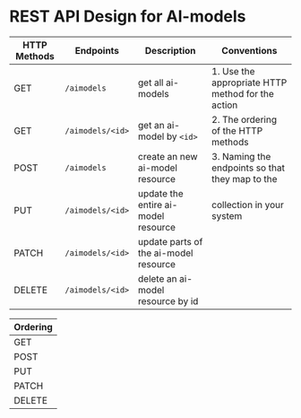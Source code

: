 # REST API Design for AI-models

| HTTP Methods | Endpoints        | Description                            | Conventions                                      |
|--------------|------------------|----------------------------------------|--------------------------------------------------|
| GET          | `/aimodels`     | get all ai-models                      | 1. Use the appropriate HTTP method for the action |
| GET          | `/aimodels/<id>`| get an ai-model by `<id>`               | 2. The ordering of the HTTP methods               |
| POST         | `/aimodels`     | create an new ai-model resource         | 3. Naming the endpoints so that they map to the   |
| PUT          | `/aimodels/<id>`| update the entire ai-model resource    |    collection in your system                     |
| PATCH        | `/aimodels/<id>`| update parts of the ai-model resource  |                                                  |
| DELETE       | `/aimodels/<id>`| delete an ai-model resource by id       |                                                  |

| Ordering     |
|--------------|
| GET          |
| POST         |
| PUT          |
| PATCH        |
| DELETE       |
